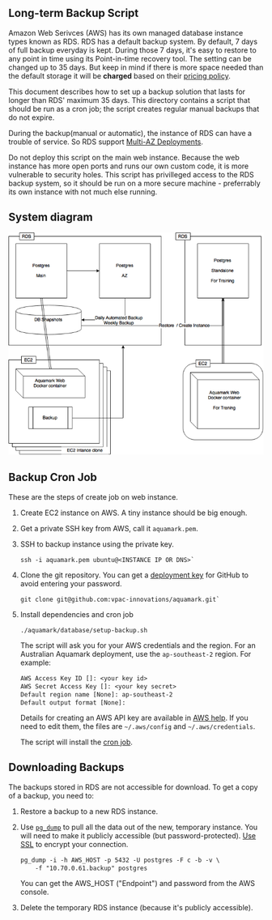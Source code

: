 ## Long-term Backup Script

Amazon Web Serivces (AWS) has its own managed database instance types known as RDS.
RDS has a default backup system. By default, 7 days of full backup everyday is kept. During those 7 days, it's easy to restore to any point in time using its Point-in-time recovery tool. The setting can be changed up to 35 days. But keep in mind if there is more space needed than the default storage it will be **charged** based on their [pricing policy].

This document describes how to set up a backup solution that lasts for longer
than RDS' maximum 35 days. This directory contains a script that should be run
as a cron job; the script creates regular manual backups that do not expire.

During the backup(manual or automatic), the instance of RDS can have a trouble of service. So RDS support [Multi-AZ Deployments](http://aws.amazon.com/rds/details/multi-az/).

Do not deploy this script on the main web instance. Because the web instance
has more open ports and runs our own custom code, it is more vulnerable to
security holes. This script has privilleged access to the RDS backup system, so
it should be run on a more secure machine - preferrably its own instance with
not much else running.

## System diagram

![System Diagrm](Backup.png)

## Backup Cron Job

These are the steps of create job on web instance.

1. Create EC2 instance on AWS. A tiny instance should be big enough.
1. Get a private SSH key from AWS, call it `aquamark.pem`.
1. SSH to backup instance using the private key.

    ```
    ssh -i aquamark.pem ubuntu@<INSTANCE IP OR DNS>`
    ```

1. Clone the git repository. You can get a [deployment key] for GitHub to avoid entering your password.

    ```
    git clone git@github.com:vpac-innovations/aquamark.git`
    ```

1. Install dependencies and cron job

    ```
    ./aquamark/database/setup-backup.sh
    ```

    The script will ask you for your AWS credentials and the region. For an
    Australian Aquamark deployment, use the `ap-southeast-2` region. For
    example:

    ```
    AWS Access Key ID []: <your key id>
    AWS Secret Access Key []: <your key secret>
    Default region name [None]: ap-southeast-2
    Default output format [None]:
    ```

    Details for creating an AWS API key are available in [AWS help]. If you
    need to edit them, the files are `~/.aws/config` and
    `~/.aws/credentials`.

    The script will install the [cron job].

## Downloading Backups

The backups stored in RDS are not accessible for download. To get a copy of a
backup, you need to:

1. Restore a backup to a new RDS instance.
1. Use [`pg_dump`] to pull all the data out of the new, temporary instance. You
   will need to make it publicly accessible (but password-protected). [Use SSL]
   to encrypt your connection.

    ```
    pg_dump -i -h AWS_HOST -p 5432 -U postgres -F c -b -v \
        -f "10.70.0.61.backup" postgres
    ```

    You can get the AWS_HOST ("Endpoint") and password from the AWS console.

1. Delete the temporary RDS instance (because it's publicly accessible).

[pricing policy]: http://aws.amazon.com/rds/pricing/
[deployment key]: https://github.com/blog/2024-read-only-deploy-keys
[AWS help]: https://console.aws.amazon.com/iam/home?nc2=h_m_sc#security_credential
[`pg_dump`]: http://www.postgresql.org/docs/9.4/static/app-pgdump.html
[Use SSL]: http://docs.aws.amazon.com/AmazonRDS/latest/UserGuide/UsingWithRDS.SSL.html
[cron job]: cron_backup
